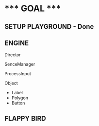 *** GOAL ***
=============================================

SETUP PLAYGROUND - Done
---------------------------------------------

ENGINE
---------------------------------------------
Director

SenceManager

ProcessInput

Object
  - Label
  - Polygon
  - Button

FLAPPY BIRD
---------------------------------------------
